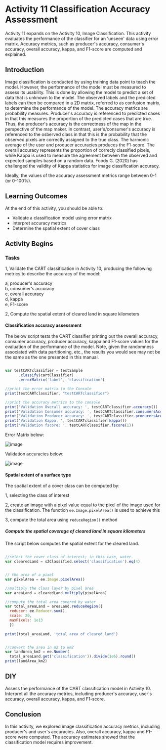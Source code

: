 # Activity 11 Classification Accuracy Assessment

Activity 11 expands on the Activity 10, Image Classification. This activity evaluates the performance of the classifier for an 'unseen' data using error matrix.
Accuracy metrics, such as producer's accuracy, consumer's accuracy, overall accuracy, kappa, and F1-score are computed and explained.

## Introduction

Image classification is conducted by using training data point to teach the model. However, the performance of the model must be measured to assess its usability. This is done by allowing the model to predict a set of data that is unknown to the model. The observed labels and the predicted labels can then be compared in a 2D matrix, referred to as confusion matrix, to determine the performance of the model. The accuracy metrics are probability measures. Producer's accuracy is referenced to predicted cases in that this measures the proportion of the predicted cases that are true. Thus, the producer's accuracy is the correctness of the map in the perspective of the map maker. In contrast, user's/consumer's accuracy is referenced to the osberved class in that this is the probability that the observed pixels are correctly assigned to the true class.  The harmonic average of the user and producer accuracies produces the F1-score. The overall accuracy represents the proportion of correcly classified pixels, while Kappa is used to measure the agreement between the observed and expected samples based on a random data. Foody G. (2020) has challenged the validity of Kappa statistics for image classification accuracy. <br>

Ideally, the values of the accuracy assessment metrics range between 0-1 (or 0-100%).


## Learning Outcomes

At the end of this activity, you should be able to:

- Validate a classification model using error matrix
- Interpret accuracy metrics
- Determine the spatial extent of cover class 




## Activity Begins


### Tasks
1, Validate the CART classification in Activity 10, producing the following metrics to describe the accuracy of the model:

a, producer's accuracy <br>
b, consumer's accuracy <br>
c, overall accuracy <br>
d, kappa <br>
e, F1-score <br>

2, Compute the spatial extent of cleared land in square kilometers


#### Classification accuracy assessment

The below script tests the CART classifier printing out the overall accuracy, consumer accuracy, producer accuracy, kappa and F1-score values for the evaluation of the performance of the model. Note, given the randomness associated with data partitioning, etc., the results you would see may not be the same as the one presented in this manual.


```JavaScript

var testCARTclassifier = testSample
      .classify(cartClassifier)
      .errorMatrix('label', 'classification')

//print the error matrix to the Console
print(testCARTclassifier, "testCARTclassifier")

//print the accuracy metrics to the console
print('Validation Overall accuracy: ', testCARTclassifier.accuracy())
print('Validation Consumer accuracy: ', testCARTclassifier.consumersAccuracy())
print('Validation Producer accuracy: ', testCARTclassifier.producersAccuracy())
print('Validation Kappa: ', testCARTclassifier.kappa())
print('Validation fscore: ', testCARTclassifier.fscore(1))

```


Error Matrix below:


![image](https://github.com/user-attachments/assets/24c25a5b-aed8-442a-ba48-32db334a40e0)



Validation accuracies below:


![image](https://github.com/user-attachments/assets/1bc4eb7a-c587-46da-8557-daec9bd8fe26)



#### Spatial extent of a surface type

The spatial extent of a cover class can be computed by:

1, selecting the class of interest

2, create an image with a pixel value equal to the pixel of the image used for the classification. The function `ee.Image.pixelArea()` is used to achieve this 

3, compute the total area using `reduceRegion()` method




##### Compute the spatial coverage of cleared land in square kilometers 

The script below computes the spatial extent for the cleared land.


```JavaScript

//select the cover class of interest; in this case, water.
var clearedLand = s2Classified.select('classification').eq(4)


// the area of a pixel
var pixelArea = ee.Image.pixelArea()

//multiply the class layer by pixel area
var areaLand = clearedLand.multiply(pixelArea)

//compute the total area covered by water
var total_areaLand = areaLand.reduceRegion({
  reducer: ee.Reducer.sum(),
  scale: 20,
  maxPixels: 1e13
  })
  
print(total_areaLand, 'total area of cleared land')  


//convert the area in m2 to km2  
var landArea_km2 = ee.Number(
  total_areaLand.get('classification')).divide(1e6).round()
print(landArea_km2)

```



## DIY

Assess the performance of the CART classification model in Activity 10. Interpret all the accuracy metrics, including producer's accuracy, user's accuracy, overall accuracy, kappa, and F1-score.




## Conclusion

In this activity, we explored image classification accuracy metrics, including producer's and user's accuracies. Also, overall accuracy, kappa and F1-score were computed. The accuracy estimates showed that the classification model requires improvement.
